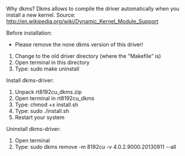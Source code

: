 Why dkms?
Dkms allows to compile the driver automatically when you install a new kernel.
Source: http://en.wikipedia.org/wiki/Dynamic_Kernel_Module_Support

Before installation:
- Please remove the none dkms version of this driver!
1. Change to the old driver directory (where the "Makefile" is)
2. Open terminal in this directory
3. Type: sudo make uninstall

Install dkms-driver:
1. Unpack rt8192cu_dkms.zip
2. Open terminal in rt8192cu_dkms
3. Type: chmod +x install.sh
4. Type: sudo ./install.sh
5. Restart your system

Uninstall dkms-driver:
1. Open terminal
2. Type: sudo dkms remove -m 8192cu -v 4.0.2.9000.20130911 --all